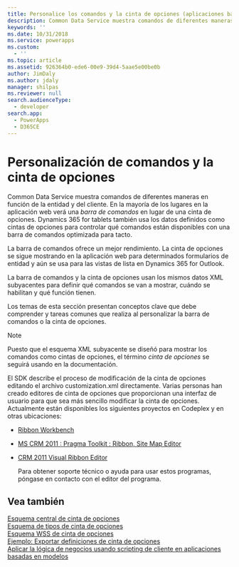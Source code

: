 ```yaml
---
title: Personalice los comandos y la cinta de opciones (aplicaciones basadas en modelos) | Microsoft Docs
description: Common Data Service muestra comandos de diferentes maneras en función de la entidad y del cliente. En la mayoría de los lugares en la aplicación web verá una barra de comandos en lugar de una cinta de opciones. Dynamics 365 for tablets también usa los datos definidos como cintas de opciones para controlar qué comandos están disponibles con una barra de comandos optimizada para tacto.
keywords: ''
ms.date: 10/31/2018
ms.service: powerapps
ms.custom:
  - ''
ms.topic: article
ms.assetid: 926364b0-ede6-00e9-39d4-5aae5e00be0b
author: JimDaly
ms.author: jdaly
manager: shilpas
ms.reviewer: null
search.audienceType:
  - developer
search.app:
  - PowerApps
  - D365CE
---
```


# <a name="customize-commands-and-the-ribbon"></a>Personalización de comandos y la cinta de opciones

<!-- https://docs.microsoft.com/dynamics365/customer-engagement/developer/customize-dev/customize-commands-ribbon -->

 Common Data Service muestra comandos de diferentes maneras en función de la entidad y del cliente. En la mayoría de los lugares en la aplicación web verá una *barra de comandos* en lugar de una cinta de opciones. Dynamics 365 for tablets también usa los datos definidos como cintas de opciones para controlar qué comandos están disponibles con una barra de comandos optimizada para tacto.  
  
 La barra de comandos ofrece un mejor rendimiento. La cinta de opciones se sigue mostrando en la aplicación web para determinados formularios de entidad y aún se usa para las vistas de lista en Dynamics 365 for Outlook.  
  
 La barra de comandos y la cinta de opciones usan los mismos datos XML subyacentes para definir qué comandos se van a mostrar, cuándo se habilitan y qué función tienen.  
  
 Los temas de esta sección presentan conceptos clave que debe comprender y tareas comunes que realiza al personalizar la barra de comandos o la cinta de opciones.  
  
> [!NOTE]
>  Puesto que el esquema XML subyacente se diseñó para mostrar los comandos como cintas de opciones, el término *cinta de opciones* se seguirá usando en la documentación.  
  
 El SDK describe el proceso de modificación de la cinta de opciones editando el archivo customization.xml directamente. Varias personas han creado editores de cinta de opciones que proporcionan una interfaz de usuario para que sea más sencillo modificar la cinta de opciones. Actualmente están disponibles los siguientes proyectos en Codeplex y en otras ubicaciones:  
  
- [Ribbon Workbench](http://www.develop1.net/public/rwb/ribbonworkbench.aspx)  
  
- [MS CRM 2011 : Pragma Toolkit : Ribbon, Site Map Editor](http://pragmatoolkit.codeplex.com/)  
  
- [CRM 2011 Visual Ribbon Editor](http://crmvisualribbonedit.codeplex.com/)  
  
  Para obtener soporte técnico o ayuda para usar estos programas, póngase en contacto con el editor del programa.  
  
  
## <a name="see-also"></a>Vea también  

 [Esquema central de cinta de opciones](ribbon-core-schema.md)  
 [Esquema de tipos de cinta de opciones](ribbon-types-schema.md)  
 [Esquema WSS de cinta de opciones](ribbon-wss-schema.md)<br/> 
 [Ejemplo: Exportar definiciones de cinta de opciones](sample-export-ribbon-definitions.md)<br/> 
 [Aplicar la lógica de negocios usando scripting de cliente en aplicaciones basadas en modelos](client-scripting.md)
